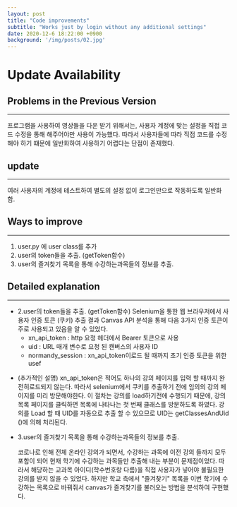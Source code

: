 ```yaml
---
layout: post
title: "Code improvements"
subtitle: "Works just by login without any additional settings"
date: 2020-12-6 18:22:00 +0900
background: '/img/posts/02.jpg'
---
```


# Update Availability




## Problems in the Previous Version
---------------
프로그램을 사용하여 영상들을 다운 받기 위해서는, 사용자 계정에 맞는 설정을 직접 코드 수정을 통해 해주어야만 사용이 가능했다. 
따라서 사용자들에 따라 직접 코드를 수정해야 하기 떄문에 일반화하여 사용하기 어렵다는 단점이 존재했다. 





## update
------------------------
여러 사용자의 계정에 테스트하여 별도의 설정 없이 로그인만으로 작동하도록 일반화 함.




## Ways to improve
-------------------------
1. user.py 에 user class를 추가
2. user의 token들을 추출. (getToken함수)
3. user의 즐겨찾기 목록을 통해 수강하는과목들의 정보를 추출.




## Detailed explanation
-------------------------

* 2.user의 token들을 추출. (getToken함수)
  Selenium을 통한 웹 브라우저에서 사용자 인증 토큰 (쿠키) 추출 결과
  Canvas API 분석을 통해 다음 3가지 인증 토큰이 주로 사용되고 있음을 알 수 있었다.
    - xn_api_token : http 요청 헤더에서 Bearer 토큰으로 사용
    - uid : URL 매개 변수로 요청 된 캔버스의 사용자 ID
    - normandy_session : xn_api_token이로드 될 때까지 초기 인증 토큰을 위한 usef
 - (추가적인 설명)
 xn_api_token은 적어도 하나의 강의 페이지를 입력 할 때까지 완전히로드되지 않는다. 따라서 selenium에서 쿠키를 추출하기 전에 임의의 강의 페이지를 미리 방문해야한다. 이 절차는 강의를 load하기전에 수행되기 때문에, 강의 목록 페이지를 클릭하면 목록에 나타나는 첫 번째 클래스를 방문하도록 하였다. 강의를 Load 할 때 UID를 자동으로 추출 할 수 있으므로 UID는 getClassesAndUid ()에 의해 처리된다.



* 3.user의 즐겨찾기 목록을 통해 수강하는과목들의 정보를 추출.

  코로나로 인해 전체 온라인 강의가 되면서, 수강하는 과목에 이전 강의 들까지 모두 포함이 되어 현재 학기에 수강하는 과목들만 추출해 내는 부분이 문제점이었다. 따라서 해당하는 교과목 아이디(학수번호랑 다름)을 직접 사용자가 넣어야 불필요한 강의를 받지 않을 수 있었다. 하지만 학교 측에서 "즐겨찾기" 목록을 이번 학기에 수강하는 목록으로 바꿔줘서 canvas가 즐겨찾기를 불러오는 방법을 분석하여 구현했다.
